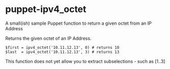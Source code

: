 puppet-ipv4_octet
=================

A small(ish) sample Puppet function to return a given octet from an IP Address

Returns the given octet of an IP Address.

    $first = ipv4_octet('10.11.12.13', 0) # returns 10
    $last  = ipv4_octet('10.11.12.13', 3) # returns 13

This function does not yet allow you to extract subselections - such as [1..3]   
